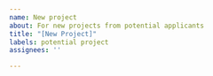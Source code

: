 ```yaml
---
name: New project
about: For new projects from potential applicants
title: "[New Project]"
labels: potential project
assignees: ''

---
```


<!-- So! You have a cool open source project that you think would be a good fit for a few months of intensive work in Toronto with our mentors. We think that's awesome. We'll make this simple: Drop a link to the project here, or describe what you would like to do. Then, add a short statement about who you are and what you would like help with from our mentors. Feel free to ask questions here, too. Welcome! -->
